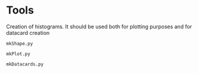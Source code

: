 Tools
====

Creation of histograms. It should be used both for plotting purposes and for datacard creation

    mkShape.py

    mkPlot.py

    mkDatacards.py


